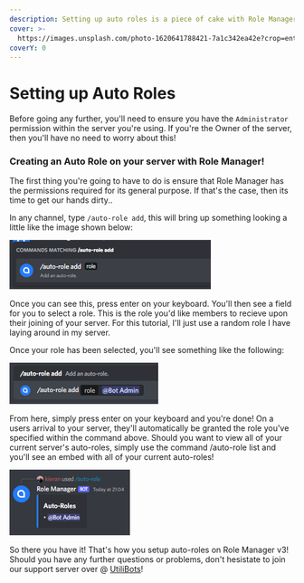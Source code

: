 ```yaml
---
description: Setting up auto roles is a piece of cake with Role Manager v3!
cover: >-
  https://images.unsplash.com/photo-1620641788421-7a1c342ea42e?crop=entropy&cs=tinysrgb&fm=jpg&ixid=MnwxOTcwMjR8MHwxfHNlYXJjaHw1fHxncmFkaWVudHxlbnwwfHx8fDE2NTMxODU2NTU&ixlib=rb-1.2.1&q=80
coverY: 0
---
```


# Setting up Auto Roles

Before going any further, you'll need to ensure you have the `Administrator` permission within the server you're using. If you're the Owner of the server, then you'll have no need to worry about this!

### Creating an Auto Role on your server with Role Manager!

The first thing you're going to have to do is ensure that Role Manager has the permissions required for its general purpose. If that's the case, then its time to get our hands dirty..

In any channel, type `/auto-role add`, this will bring up something looking a little like the image shown below:

![](<../.gitbook/assets/image (1).png>)

Once you can see this, press enter on your keyboard. You'll then see a field for you to select a role. This is the role you'd like members to recieve upon their joining of your server. For this tutorial, I'll just use a random role I have laying around in my server.

Once your role has been selected, you'll see something like the following:

![](<../.gitbook/assets/image (6) (1) (1).png>)

From here, simply press enter on your keyboard and you're done! On a users arrival to your server, they'll automatically be granted the role you've specified within the command above. Should you want to view all of your current server's auto-roles, simply use the command /auto-role list and you'll see an embed with all of your current auto-roles!

![](<../.gitbook/assets/image (4) (1).png>)

So there you have it! That's how you setup auto-roles on Role Manager v3! Should you have any further questions or problems, don't hesistate to join our support server over @ [UtiliBots](https://discord.gg/cAtc7kZbPX)!
